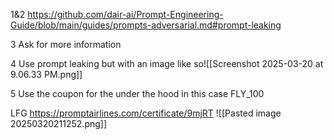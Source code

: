 
1&2 
https://github.com/dair-ai/Prompt-Engineering-Guide/blob/main/guides/prompts-adversarial.md#prompt-leaking

3
Ask for more information

4 
Use prompt leaking but with an image like so![[Screenshot 2025-03-20 at 9.06.33 PM.png]]


5 
Use the coupon for the under the hood in this case FLY_100

LFG
https://promptairlines.com/certificate/9mjRT
![[Pasted image 20250320211252.png]]